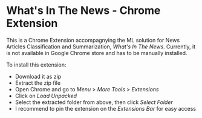 # What's In The News - Chrome Extension

This is a Chrome Extension accompagnying the ML solution for News Articles Classification and Summarization, *What's In The News*. Currently, it is not available in Google Chrome store and has to be manually installed.

To install this extension:

- Download it as zip
- Extract the zip file
- Open Chrome and go to *Menu* > *More Tools* > *Extensions*
- Click on *Load Unpacked*
- Select the extracted folder from above, then click *Select Folder*
- I recommend to pin the extension on the *Extensions Bar* for easy access